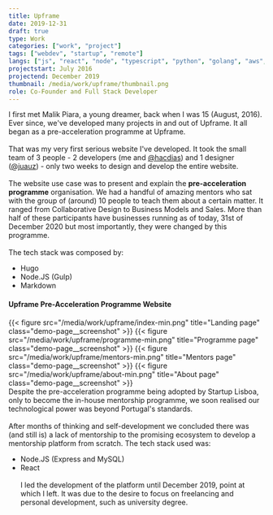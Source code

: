 ```yaml
---
title: Upframe
date: 2019-12-31
draft: true
type: Work
categories: ["work", "project"]
tags: ["webdev", "startup", "remote"]
langs: ["js", "react", "node", "typescript", "python", "golang", "aws", "google firebase", "html", "css"]
projectstart: July 2016
projectend: December 2019
thumbnail: /media/work/upframe/thumbnail.png
role: Co-Founder and Full Stack Developer
---
```


I first met Malik Piara, a young dreamer, back when I was 15 (August, 2016). Ever since, we've developed many projects in and out of Upframe. It all began as a pre-acceleration programme at Upframe.
\
\
That was my very first serious website I've developed. It took the small team of 3 people - 2 developers (me and [@hacdias](https://hacdias.com)) and 1 designer ([@juauz](https://juauz.com)) - only two weeks to design and develop the entire website.
\
\
The website use case was to present and explain the **pre-acceleration programme** organisation. We had a handful of amazing mentors who sat with the group of (around) 10 people to teach them about a certain matter. It ranged from Collaborative Design to Business Models and Sales. More than half of these participants have businesses running as of today, 31st of December 2020 but most importantly, they were changed by this programme.
\
\
The tech stack was composed by:
- Hugo
- Node.JS (Gulp)
- Markdown

#### Upframe Pre-Acceleration Programme Website

{{< figure src="/media/work/upframe/index-min.png" title="Landing page" class="demo-page__screenshot" >}}
{{< figure src="/media/work/upframe/programme-min.png" title="Programme page" class="demo-page__screenshot" >}}
{{< figure src="/media/work/upframe/mentors-min.png" title="Mentors page" class="demo-page__screenshot" >}}
{{< figure src="/media/work/upframe/about-min.png" title="About page" class="demo-page__screenshot" >}}
\
Despite the pre-acceleration programme being adopted by Startup Lisboa, only to become the in-house mentorship programme, we soon realised our technological power was beyond Portugal's standards.
\
\
After months of thinking and self-development we concluded there was (and still is) a lack of mentorship to the promising ecosystem to develop a mentorship platform from scratch. The tech stack used was:
- Node.JS (Express and MySQL)
- React
\
\
I led the development of the platform until December 2019, point at which I left. It was due to the desire to focus on freelancing and personal development, such as university degree.
